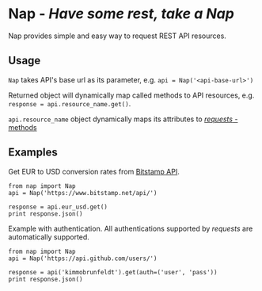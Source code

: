 # Nap - *Have some rest, take a Nap*

Nap provides simple and easy way to request REST API resources.

## Usage

`Nap` takes API's base url as its parameter, e.g. `api = Nap('<api-base-url>')`

Returned object will dynamically map called methods to API resources, e.g. `response = api.resource_name.get()`.

`api.resource_name` object dynamically maps its attributes to [*requests* -methods](http://requests.readthedocs.org/en/latest/api/#requests.head)

## Examples

Get EUR to USD conversion rates from [Bitstamp API](https://www.bitstamp.net/api/).

    from nap import Nap
    api = Nap('https://www.bitstamp.net/api/')

    response = api.eur_usd.get()
    print response.json()


Example with authentication. All authentications supported by *requests* are automatically supported.

    from nap import Nap
    api = Nap('https://api.github.com/users/')

    response = api('kimmobrunfeldt').get(auth=('user', 'pass'))
    print response.json()
